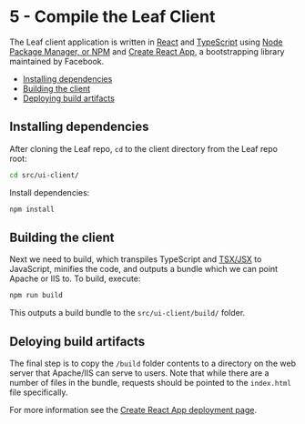 # 5 - Compile the Leaf Client
The Leaf client application is written in <a href="https://reactjs.org/" target="_blank">React</a> and <a href="https://www.typescriptlang.org/" target="_blank">TypeScript</a> using <a href="https://www.npmjs.com/" target="_blank">Node Package Manager, or NPM</a> and <a href="https://github.com/facebook/create-react-app" target="_blank">Create React App</a>, a bootstrapping library maintained by Facebook. 

* [Installing dependencies](#installing-dependencies)
* [Building the client](#building-the-client)
* [Deploying build artifacts](#deploying-build-artifacts)

## Installing dependencies
After cloning the Leaf repo, `cd` to the client directory from the Leaf repo root:
```bash
cd src/ui-client/
```
Install dependencies:
```bash
npm install
```

## Building the client
Next we need to build, which transpiles TypeScript and <a href="https://reactjs.org/docs/introducing-jsx.html" target="_blank">TSX/JSX</a> to JavaScript, minifies the code, and outputs a bundle which we can point Apache or IIS to. To build, execute:
```bash
npm run build
```
This outputs a build bundle to the `src/ui-client/build/` folder.

## Deloying build artifacts
The final step is to copy the `/build` folder contents to a directory on the web server that Apache/IIS can serve to users. Note that while there are a number of files in the bundle, requests should be pointed to the `index.html` file specifically.

For more information see the <a href="https://facebook.github.io/create-react-app/docs/deployment" target="_blank">Create React App deployment page</a>.
